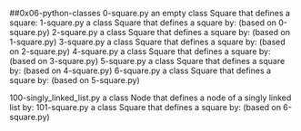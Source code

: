 ##0x06-python-classes
0-square.py an empty class Square that defines a square:
1-square.py a class Square that defines a square by: (based on 0-square.py)
2-square.py a class Square that defines a square by: (based on 1-square.py)
3-square.py a class Square that defines a square by: (based on 2-square.py)
4-square.py a class Square that defines a square by: (based on 3-square.py)
5-square.py a class Square that defines a square by: (based on 4-square.py)
6-square.py a class Square that defines a square by: (based on 5-square.py)

100-singly_linked_list.py a class Node that defines a node of a singly linked list by:
101-square.py a class Square that defines a square by: (based on 6-square.py)
